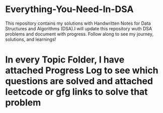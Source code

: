 # Everything-You-Need-In-DSA
This repository contains my solutions with Handwritten Notes for Data Structures and Algorithms (DSA).I will update this repository wuth DSA problems and document with progress. Follow along to see my journey, solutions, and learnings!

# In every Topic Folder, I have attached Progress Log to see which questions are solved and attached leetcode or gfg links to solve that problem
